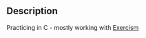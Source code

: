 ## Description
Practicing in C - mostly working with [Exercism]([url](https://exercism.org/tracks/c/exercises))
